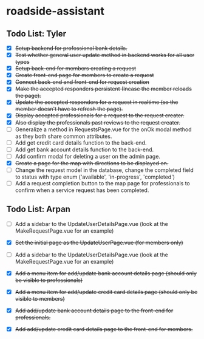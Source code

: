 # roadside-assistant

## Todo List: Tyler

- [x] ~~Setup backend for professional bank details.~~
- [x] ~~Test whether general user update method in backend works for all user types~~
- [x] ~~Setup back-end for members creating a request~~
- [x] ~~Create front-end page for members to create a request~~
- [x] ~~Connect back-end and front-end for request creation~~
- [x] ~~Make the accepted responders persistent (Incase the member reloads the page).~~
- [x] ~~Update the accepted responders for a request in realtime (so the member doesn't have to refresh the page).~~
- [x] ~~Display accepted professionals for a request to the request creater.~~
- [x] ~~Also display the professionals past reviews to the request creater.~~
- [ ] Generalize a method in RequestsPage.vue for the onOk modal method as they both share common attributes.
- [ ] Add get credit card details function to the back-end.
- [ ] Add get bank account details function to the back-end.
- [ ] Add confirm modal for deleting a user on the admin page. 
- [x] ~~Create a page for the map with directions to be displayed on.~~
- [ ] Change the request model in the database, change the completed field to status with type enum ('available', 'in-progress', 'completed')
- [ ] Add a request completion button to the map page for professionals to confirm when a service request has been completed.

## Todo List: Arpan

- [ ] Add a sidebar to the UpdateUserDetailsPage.vue (look at the MakeRequestPage.vue for an example)

- [x] ~~Set the initial page as the UpdateUserPage.vue (for members only)~~

- [ ] Add a sidebar to the UpdateUserDetailsPage.vue (look at the MakeRequestPage.vue for an example)

- [x] ~~Add a menu item for add/update bank account details page (should only be visible to professionals)~~

- [x] ~~Add a menu item for add/update credit card details page (should only be visible to members)~~

- [x] ~~Add add/update bank account details page to the front-end for professionals.~~

- [x] ~~Add add/update credit card details page to the front-end for members.~~
